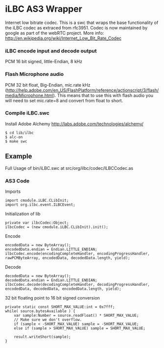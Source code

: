 iLBC AS3 Wrapper
==========

Internet low bitrate codec. This is a swc that wraps the base functionality of the iLBC codec as extraced from rfc3951. Codec is now maintained by google as part of the webRTC project. More info: http://en.wikipedia.org/wiki/Internet_Low_Bit_Rate_Codec

### iLBC encode input and decode output

PCM 16 bit signed, little-Endian, 8 kHz

### Flash Microphone audio

PCM 32 bit float, Big-Endian, mic.rate kHz (http://help.adobe.com/en_US/FlashPlatform/reference/actionscript/3/flash/media/Microphone.html). This means that to use this with flash audio you will need to set mic.rate=8 and convert from float to short.

### Compile iLBC.swc
Install Adobe Alchemy http://labs.adobe.com/technologies/alchemy/

	$ cd lib/ilbc
	$ alc-on
	$ make swc

Example
------------
Full Usage of bin/iLBC.swc at src/org/ilbc/codec/ILBCCodec.as

### AS3 Code
Imports

	import cmodule.iLBC.CLibInit;
	import org.ilbc.event.ILBCEvent;

Initialization of lib

	private var ilbcCodec:Object;
	ilbcCodec = (new cmodule.iLBC.CLibInit).init();

Encode

	encodedData = new ByteArray();
	encodedData.endian = Endian.LITTLE_ENDIAN;
	ilbcCodec.encode(encodingCompleteHandler, encodingProgressHandler, rawPCMByteArray, encodedData, decodedData.length, yield);

Decode

	decodedData = new ByteArray();
	decodedData.endian = Endian.LITTLE_ENDIAN;
	ilbcCodec.decode(decodingCompleteHandler, decodingProgressHandler, encodedData, decodedData, encodedData.length, yield);

32 bit floating point to 16 bit signed conversion

	private static const SHORT_MAX_VALUE:int = 0x7fff;
	while( source.bytesAvailable ) {
		var sample:Number = source.readFloat() * SHORT_MAX_VALUE;
		// Make sure we don't overflow.
		if (sample < -SHORT_MAX_VALUE) sample = -SHORT_MAX_VALUE;
		else if (sample > SHORT_MAX_VALUE) sample = SHORT_MAX_VALUE;

		result.writeShort(sample);
	}
